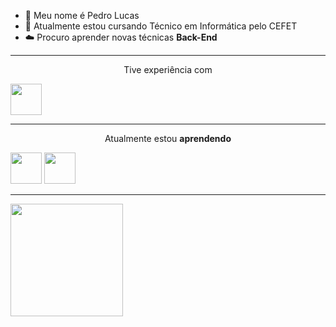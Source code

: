 - 👋 Meu nome é Pedro Lucas
- 🔭 Atualmente estou cursando Técnico em Informática pelo CEFET
- ☁️ Procuro aprender novas técnicas <b>Back-End</b>
<hr>
<p align="center">Tive experiência com</p>
<div style="display: inline" align="center">
<img width=50 height=50 src="https://cdn.jsdelivr.net/gh/devicons/devicon@latest/icons/c/c-original.svg" />
</div>
<hr>

<p align="center">Atualmente estou <b>aprendendo</b></p>
<div style="display: inline" align="center">
<img width=50 height=50 src="https://cdn.jsdelivr.net/gh/devicons/devicon@latest/icons/cplusplus/cplusplus-original.svg" />
<img width=50 height=50 src="https://cdn.jsdelivr.net/gh/devicons/devicon@latest/icons/mysql/mysql-original.svg" />
</div>
<hr>

<div style="display: inline" align="center">
<img loading="lazy" height="180em" src="https://github-readme-stats.vercel.app/api/top-langs/?username=Pedro867&layout=compact&langs_count=7&theme=dracula"/>
</div>
